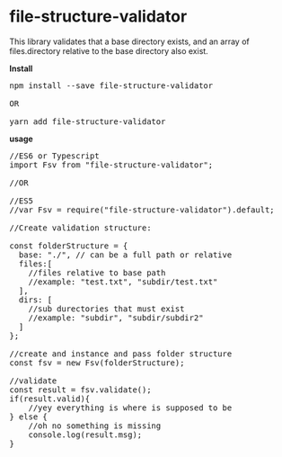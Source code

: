 # file-structure-validator

This library validates that a base directory exists, and an array of files.directory relative to the base directory also exist.

**Install**
<br/>
<pre>
npm install --save file-structure-validator

OR

yarn add file-structure-validator
</pre>

**usage**
<br/>
<pre>
//ES6 or Typescript
import Fsv from "file-structure-validator";

//OR

//ES5
//var Fsv = require("file-structure-validator").default;

//Create validation structure:

const folderStructure = {
  base: "./", // can be a full path or relative
  files:[
    //files relative to base path
    //example: "test.txt", "subdir/test.txt"
  ],
  dirs: [
    //sub durectories that must exist
    //example: "subdir", "subdir/subdir2"
  ]
};

//create and instance and pass folder structure
const fsv = new Fsv(folderStructure);

//validate
const result = fsv.validate();
if(result.valid){
    //yey everything is where is supposed to be
} else {
    //oh no something is missing
    console.log(result.msg);
}

</pre>